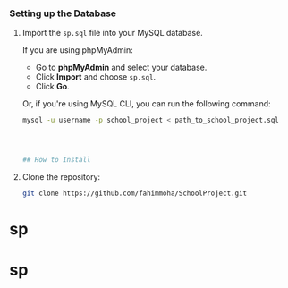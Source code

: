### Setting up the Database

1. Import the `sp.sql` file into your MySQL database.

   If you are using phpMyAdmin:
   - Go to **phpMyAdmin** and select your database.
   - Click **Import** and choose `sp.sql`.
   - Click **Go**.

   Or, if you're using MySQL CLI, you can run the following command:

   ```bash
   mysql -u username -p school_project < path_to_school_project.sql




   ## How to Install

1. Clone the repository:

   ```bash
   git clone https://github.com/fahimmoha/SchoolProject.git

# sp
# sp
